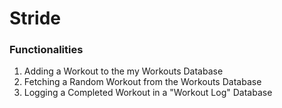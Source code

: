 # Stride

### Functionalities

1. Adding a Workout to the my Workouts Database
2. Fetching a Random Workout from the Workouts Database
3. Logging a Completed Workout in a "Workout Log" Database
